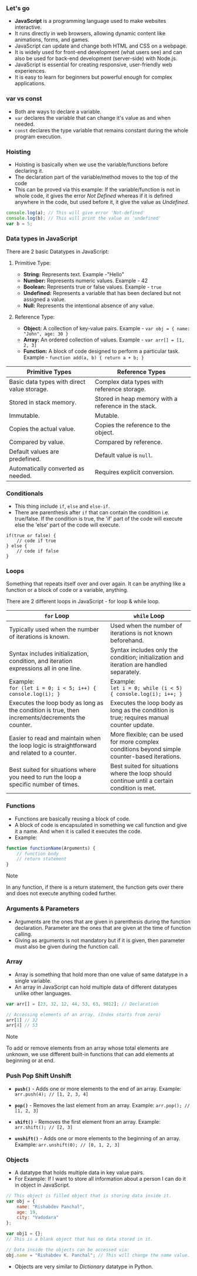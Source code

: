 ### Let's go
- **JavaScript** is a programming language used to make websites interactive.
- It runs directly in web browsers, allowing dynamic content like animations, forms, and games.
- JavaScript can update and change both HTML and CSS on a webpage.
- It is widely used for front-end development (what users see) and can also be used for back-end development (server-side) with Node.js.
- JavaScript is essential for creating responsive, user-friendly web experiences.
- It is easy to learn for beginners but powerful enough for complex applications.
### var vs const
- Both are ways to declare a variable.
- `var` declares the variable that can change it's value as and when needed.
- `const` declares the type variable that remains constant during the whole program execution.
### Hoisting
- Hoisting is basically when we use the variable/functions before declaring it.
- The declaration part of the variable/method moves to the top of the code
- This can be proved via this example:
  If the variable/function is not in whole code, it gives the error _Not Defined_
  whereas if it is defined anywhere in the code, but used before it, it give the value as _Undefined_.
```JavaScript
console.log(a); // This will give error 'Not-defined'
console.log(b); // This will print the value as 'undefined'
var b = 5;
```
### Data types in JavaScript 
There are 2 basic Datatypes in JavaScript:

1. Primitive Type:
	- **String:** Represents text.
	  Example -"Hello"
	- **Number:** Represents numeric values.
	  Example - 42
	- **Boolean:** Represents true or false values.
	  Example - `true`
	- **Undefined:** Represents a variable that has been declared but not assigned a value.
	- **Null:** Represents the intentional absence of any value.


1. Reference Type:
	- **Object:** A collection of key-value pairs.
	  Example - `var obj = { name: "John", age: 30 }`
	- **Array:** An ordered collection of values.
	  Example - `var arr[] = [1, 2, 3]`
	- **Function:** A block of code designed to perform a particular task.
	  Example - `function add(a, b) { return a + b; }`

| Primitive Types                             | Reference Types                                      |
| ------------------------------------------- | ---------------------------------------------------- |
| Basic data types with direct value storage. | Complex data types with reference storage.           |
| Stored in stack memory.                     | Stored in heap memory with a reference in the stack. |
| Immutable.                                  | Mutable.                                             |
| Copies the actual value.                    | Copies the reference to the object.                  |
| Compared by value.                          | Compared by reference.                               |
| Default values are predefined.              | Default value is `null`.                             |
| Automatically converted as needed.          | Requires explicit conversion.                        |
### Conditionals
- This thing include `if`, `else` and `else-if`. 
- There are parenthesis after `if` that can contain the condition i.e. true/false.
  If the condition is true, the 'if' part of the code will execute else the 'else' part of the code will execute.
```Syntax
if(true or false) {
	// code if true
} else {
	// code if false
}
```
### Loops
Something that repeats itself over and over again. It can be anything like a function or a block of code or a variable, anything.

There are 2 different loops in JavaScript - for loop & while loop.

| **`for` Loop**                                                                                   | **`while` Loop**                                                                               |
| ------------------------------------------------------------------------------------------------ | ---------------------------------------------------------------------------------------------- |
| Typically used when the number of iterations is known.                                           | Used when the number of iterations is not known beforehand.                                    |
| Syntax includes initialization, condition, and iteration expressions all in one line.            | Syntax includes only the condition; initialization and iteration are handled separately.       |
| Example: <br>`for (let i = 0; i < 5; i++) { console.log(i); }`                                   | Example: <br>`let i = 0; while (i < 5) { console.log(i); i++; }`                               |
| Executes the loop body as long as the condition is true, then increments/decrements the counter. | Executes the loop body as long as the condition is true; requires manual counter update.       |
| Easier to read and maintain when the loop logic is straightforward and related to a counter.     | More flexible; can be used for more complex conditions beyond simple counter-based iterations. |
| Best suited for situations where you need to run the loop a specific number of times.            | Best suited for situations where the loop should continue until a certain condition is met.    |
### Functions
- Functions are basically reusing a block of code. 
- A block of code is encapsulated in something we call function and give it a name. And when it is called it executes the code.
- Example: 
```javascript
function functionName(Arguments) {
	// function body
	// return statement
}
```

> [!Note]
> In any function, if there is a return statement, the function gets over there and does not execute anything coded further.
### Arguments & Parameters
- Arguments are the ones that are given in parenthesis during the function declaration. Parameter are the ones that are given at the time of function calling.
- Giving as arguments is not mandatory but if it is given, then parameter must also be given during the function call.
### Array
- Array is something that hold more than one value of same datatype in a single variable.
- An array in JavaScript can hold multiple data of different datatypes unlike other languages.
```JavaScript
var arr[] = [23, 32, 12, 44, 53, 63, 9812]; // Declaration

// Accessing elements of an array. (Index starts from zero)
arr[1] // 32
arr[4] // 53
```

>[!NOTE]
>To add or remove elements from an array whose total elements are unknown, we use different built-in functions that can add elements at beginning or at end.
### Push Pop Shift Unshift
- **`push()`** - Adds one or more elements to the end of an array.
  Example: `arr.push(4); // [1, 2, 3, 4]`
  
- **`pop()`** - Removes the last element from an array.
  Example: `arr.pop(); // [1, 2, 3]`

- **`shift()`** - Removes the first element from an array.
  Example: `arr.shift(); // [2, 3]`

- **`unshift()`** - Adds one or more elements to the beginning of an array.
  Example: `arr.unshift(0); // [0, 1, 2, 3]`
### Objects
- A datatype that holds multiple data in key value pairs.
- For Example: If I want to store all information about a person I can do it in object in JavaScript.
```JavaScript
// This object is filled object that is storing data inside it.
var obj = {
	name: "Rishabdev Panchal",
	age: 19,
	city: "Vadodara"
};

var obj1 = {}; 
// This is a blank object that has no data stored in it.

// Data inside the objects can be accessed via:
obj.name = "Rishabdev K. Panchal"; // This will change the name value.
```
- Objects are very similar to _Dictionary_ datatype in Python.